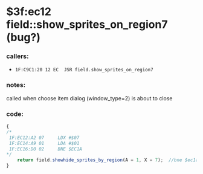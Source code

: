 ﻿
# $3f:ec12 field::show_sprites_on_region7 (bug?)


### callers:
+	`1F:C9C1:20 12 EC  JSR field.show_sprites_on_region7`

### notes:
called when choose item dialog (window_type=2) is about to close

### code:
```js
{
/*
 1F:EC12:A2 07     LDX #$07
 1F:EC14:A9 01     LDA #$01
 1F:EC16:D0 02     BNE $EC1A
*/
	return field.showhide_sprites_by_region(A = 1, X = 7);	//bne $ec1a
}
```



